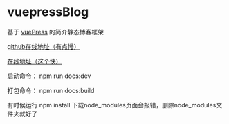 # vuepressBlog

基于 [vuePress](https://vuepress.vuejs.org/zh/) 的简介静态博客框架

[github在线地址（有点慢）](https://yanhui-l.github.io/vuepress/)

[在线地址（这个快）](https://yanhui.siyuh.com/)


启动命令：
 npm run docs:dev

打包命令：
 npm run docs:build

有时候运行 npm install 下载node_modules页面会报错，删除node_modules文件夹就好了
